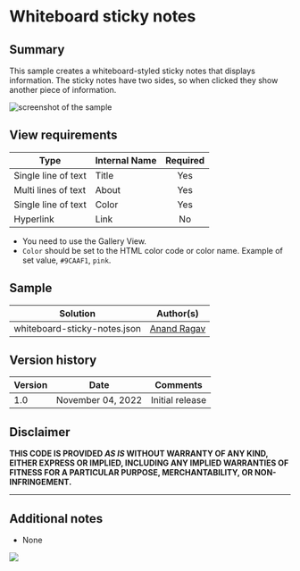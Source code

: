 # Whiteboard sticky notes

## Summary

This sample creates a whiteboard-styled sticky notes that displays information. The sticky notes have two sides, so when clicked they show another piece of information.

![screenshot of the sample](./assets/screenshot.gif)

## View requirements

|Type|Internal Name|Required|
|---|---|:---:|
|Single line of text|Title|Yes|
|Multi lines of text|About|Yes|
|Single line of text|Color|Yes|
|Hyperlink|Link|No|

- You need to use the Gallery View.
- `Color` should be set to the HTML color code or color name. Example of set value, `#9CAAF1`, `pink`.

## Sample

Solution|Author(s)
--------|---------
whiteboard-sticky-notes.json | [Anand Ragav](https://github.com/anandragav)

## Version history

Version|Date|Comments
-------|----|--------
1.0|November 04, 2022|Initial release

## Disclaimer

**THIS CODE IS PROVIDED *AS IS* WITHOUT WARRANTY OF ANY KIND, EITHER EXPRESS OR IMPLIED, INCLUDING ANY IMPLIED WARRANTIES OF FITNESS FOR A PARTICULAR PURPOSE, MERCHANTABILITY, OR NON-INFRINGEMENT.**

---

## Additional notes

- None

<img src="https://pnptelemetry.azurewebsites.net/list-formatting/view-samples/whiteboard-sticky-notes" />